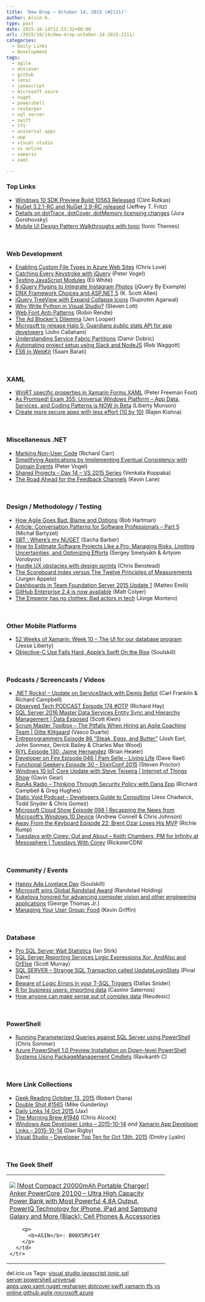 ```yaml
---
title: 'Dew Drop – October 14, 2015 (#2111)'
author: Alvin A.
type: post
date: 2015-10-14T12:53:32+00:00
url: /2015/10/14/dew-drop-october-14-2015-2111/
categories:
  - Daily Links
  - Development
tags:
  - agile
  - dotcover
  - github
  - ionic
  - javascript
  - microsoft azure
  - nuget
  - powershell
  - resharper
  - sql server
  - swift
  - tfs
  - universal apps
  - uwp
  - visual studio
  - vs online
  - xamarin
  - xaml

---
```

### <a name="top"></a>Top Links

  * <a href="http://blogs.windows.com/buildingapps/2015/10/13/windows-10-sdk-preview-build-10563-released/?WT.mc_id=DX_MVP4025064" target="_blank">Windows 10 SDK Preview Build 10563 Released</a> (Clint Rutkas)
  * <a href="http://blog.nuget.org/20151012/nuget-3.2.1-rc.html" target="_blank">NuGet 3.2.1-RC and NuGet 2.9-RC released</a> (Jeffrey T. Fritz)
  * <a href="http://blog.jetbrains.com/dotnet/2015/10/14/details-on-dottrace-dotcover-dotmemory-licensing-changes/" target="_blank">Details on dotTrace, dotCover, dotMemory licensing changes</a> (Jura Gorohovsky)
  * <a href="https://ionicthemes.com/mobile-ui-design/walkthroughs" target="_blank">Mobile UI Design Pattern Walkthroughs with Ionic</a> (Ionic Themes)

&nbsp;

### <a name="web"></a>Web Development

  * <a href="http://www.love2dev.com/#!article/Enabling-Custom-File-Types-in-Azure-Web-Sites" target="_blank">Enabling Custom File Types in Azure Web Sites</a> (Chris Love)
  * <a href="https://visualstudiomagazine.com/blogs/tool-tracker/2015/10/catching-every-keystroke-with-jquery.aspx" target="_blank">Catching Every Keystroke with jQuery</a> (Peter Vogel)
  * <a href="http://eng.wealthfront.com/2015/10/testing-javascript-modules.html" target="_blank">Testing JavaScript Modules</a> (Eli White)
  * <a href="http://feedproxy.google.com/~r/JqueryByExample/~3/txSN06yTnzw/8-jquery-plugins-to-integrate-instagram.html" target="_blank">8 jQuery Plugins to Integrate Instagram Photos</a> (jQuery By Example)
  * <a href="http://odetocode.com/blogs/scott/archive/2015/10/13/dnx-framework-choices-and-asp-net-5.aspx" target="_blank">DNX Framework Choices and ASP.NET 5</a> (K. Scott Allen)
  * <a href="http://feedproxy.google.com/~r/netCurryRecentArticles/~3/d64h50pSX-M/ShowArticle.aspx" target="_blank">jQuery TreeView with Expand Collapse Icons</a> (Suprotim Agarwal)
  * <a href="https://dzone.com/articles/why-write-python-in-visual-studio?utm_medium=feed&utm_source=feedpress.me&utm_campaign=Feed%3A+dzone" target="_blank">Why Write Python in Visual Studio?</a> (Steven Lott)
  * <a href="http://bramstein.com/writing/web-font-anti-patterns.html" target="_blank">Web Font Anti-Patterns</a> (Robin Rendle)
  * <a href="http://developer.telerik.com/featured/the-ad-blockers-dilemma/" target="_blank">The Ad Blocker’s Dilemma</a> (Jen Looper)
  * <a href="http://feedproxy.google.com/~r/wmexperts/~3/9kiUa_kCyT8/story01.htm" target="_blank">Microsoft to release Halo 5: Guardians public stats API for app developers</a> (John Callaham)
  * <a href="http://blogs.msdn.com/b/mvpawardprogram/archive/2015/10/13/understanding-service-fabric-partitions.aspx?WT.mc_id=DX_MVP4025064" target="_blank">Understanding Service Fabric Partitions</a> (Damir Dobric)
  * <a href="http://thetechstudio.ghost.io/autom/" target="_blank">Automating project setup using Slack and NodeJS</a> (Rob Waggott)
  * <a href="https://www.webkit.org/blog/4054/es6-in-webkit/" target="_blank">ES6 in WebKit</a> (Saam Barati)

&nbsp;

### <a name="silverlight"></a>XAML

  * <a href="http://feedproxy.google.com/~r/PeterFoot/~3/uL-Moyo-APQ/" target="_blank">WinRT specific properties in Xamarin Forms XAML</a> (Peter Freeman Foot)
  * <a href="https://borntolearn.mslearn.net/b/weblog/archive/2015/10/13/as-promised-exam-355-universal-windows-platform-app-data-services-and-coding-patterns-is-now-in-beta" target="_blank">As Promised! Exam 355: Universal Windows Platform – App Data, Services, and Coding Patterns is NOW in Beta</a> (Liberty Munson)
  * <a href="http://blogs.windows.com/buildingapps/2015/10/13/create-more-secure-apps-with-less-effort-10-by-10/?WT.mc_id=DX_MVP4025064" target="_blank">Create more secure apps with less effort (10 by 10)</a> (Rajen Kishna)

&nbsp;

### <a name="dotnet"></a>Miscellaneous .NET

  * <a href="http://feedproxy.google.com/~r/BlackwaspLatestAdditions/~3/v6cx1L-iq10/RSSLanding.aspx" target="_blank">Marking Non-User Code</a> (Richard Carr)
  * <a href="https://visualstudiomagazine.com/articles/2015/10/01/implementing-eventual-consistency.aspx" target="_blank">Simplifying Applications by Implementing Eventual Consistency with Domain Events</a> (Peter Vogel)
  * <a href="http://blog.falafel.com/shared-projects-day-14-vs-2015-series/" target="_blank">Shared Projects – Day 14 – VS 2015 Series</a> (Venkata Koppaka)
  * <a href="http://blogs.msdn.com/b/visualstudio/archive/2015/10/13/the-road-ahead-for-the-feedback-channels.aspx?WT.mc_id=DX_MVP4025064" target="_blank">The Road Ahead for the Feedback Channels</a> (Kevin Lane)

&nbsp;

### <a name="design"></a>Design / Methodology / Testing

  * <a href="https://dzone.com/articles/how-agile-goes-bad-blame-and-options-1?utm_medium=feed&utm_source=feedpress.me&utm_campaign=Feed%3A+dzone%2Fagile" target="_blank">How Agile Goes Bad: Blame and Options</a> (Bob Hartman)
  * <a href="http://www.infoq.com/articles/conversation-patterns-5?utm_campaign=infoq_content&utm_source=infoq&utm_medium=feed&utm_term=global" target="_blank">Article: Conversation Patterns for Software Professionals &#8211; Part 5</a> (Michał Bartyzel)
  * <a href="https://sachabarbs.wordpress.com/2015/10/13/sbt-wheres-my-nuget/" target="_blank">SBT : Where’s my NUGET</a> (Sacha Barber)
  * <a href="http://www.developer.com/mgmt/how-to-estimate-software-projects-like-a-pro-managing-risks-limiting-uncertainties-and-optimizing-efforts.html" target="_blank">How to Estimate Software Projects Like a Pro: Managing Risks, Limiting Uncertainties, and Optimizing Efforts</a> (Sergey Smetyukh & Artyom Vorobyov)
  * <a href="http://www.webdesignerdepot.com/2015/10/hurdle-ux-obstacles-with-design-sprints/" target="_blank">Hurdle UX obstacles with design sprints</a> (Chris Benstead)
  * <a href="http://feedproxy.google.com/~r/noop/~3/N6xBwn21uDg/the-scoreboard-index-versus-the-twelve-principles-of-measurements.html" target="_blank">The Scoreboard Index versus The Twelve Principles of Measurements</a> (Jurgen Appelo)
  * <a href="http://feedproxy.google.com/~r/MattsAlmSpace/~3/FWBrb5IW4E0/dashboards-in-team-foundation-server.html" target="_blank">Dashboards in Team Foundation Server 2015 Update 1</a> (Matteo Emili)
  * <a href="https://github.com/blog/2076-github-enterprise-2-4-is-now-available" target="_blank">GitHub Enterprise 2.4 is now available</a> (Matt Colyer)
  * <a href="http://blog.jessitron.com/2015/10/the-emperor-has-no-clothes-bad-actors.html" target="_blank">The Emperor has no clothes: Bad actors in tech</a> (Jorge Montero)

&nbsp;

### <a name="mobile"></a>Other Mobile Platforms

  * <a href="http://feedproxy.google.com/~r/JesseLiberty-SilverlightGeek/~3/YzBUlret0-Q/" target="_blank">52 Weeks of Xamarin: Week 10 – The UI for our database program</a> (Jesse Liberty)
  * <a href="http://rss.slashdot.org/~r/Slashdot/slashdot/~3/LOC7M2gEYfI/objective-c-use-falls-hard-apples-swift-on-the-rise" target="_blank">Objective-C Use Falls Hard, Apple&#8217;s Swift On the Rise</a> (Soulskill)

&nbsp;

### <a name="podcasts"></a>Podcasts / Screencasts / Videos

  * <a href="http://www.dotnetrocks.com/default.aspx?ShowNum=1204" target="_blank">.NET Rocks! &#8211; Update on ServiceStack with Demis Bellot</a> (Carl Franklin & Richard Campbell)
  * <a href="http://www.windowsobserver.com/2015/10/13/observed-tech-podcast-episode-174-otp/" target="_blank">Observed Tech PODCAST Episode 174 #OTP</a> (Richard Hay)
  * <a href="https://channel9.msdn.com/Shows/Data-Exposed/SQL-Server-2016-and-Master-Data-Services?WT.mc_id=DX_MVP4025064" target="_blank">SQL Server 2016 Master Data Services Entity Sync and Hierarchy Management | Data Exposed</a> (Scott Klein)
  * <a href="http://scrummastertoolbox.libsyn.com/the-pitfalls-when-hiring-an-agile-coaching-team-gitte-klitgaard" target="_blank">Scrum Master Toolbox &#8211; The Pitfalls When Hiring an Agile Coaching Team | Gitte Klitgaard</a> (Vasco Duarte)
  * <a href="http://entreprogrammers.libsyn.com/episode-86-steak-eggs-and-butter" target="_blank">Entreprogrammers Episode 86 &#8220;Steak, Eggs, and Butter&#8221;</a> (Josh Earl, John Sonmez, Derick Bailey & Charles Max Wood)
  * <a href="http://riyl.podbean.com/e/episode-130-jaime-hernandez/" target="_blank">RiYL Episode 130: Jaime Hernandez</a> (Brian Heater)
  * <a href="http://feedproxy.google.com/~r/developeronfire/~3/cGs7LcK3XDc/pam-selle-living-life" target="_blank">Developer on Fire Episode 046 | Pam Selle &#8211; Living Life</a> (Dave Rael)
  * <a href="http://www.functionalgeekery.com/episode-30-elixirconf-2015/" target="_blank">Functional Geekery Episode 30 – ElixirConf 2015</a> (Steven Proctor)
  * <a href="https://channel9.msdn.com/Shows/Internet-of-Things-Show/Windows-10-IoT-Core-Update-with-Steve-Teixeira?WT.mc_id=DX_MVP4025064" target="_blank">Windows 10 IoT Core Update with Steve Teixeira | Internet of Things Show</a> (Gavin Gear)
  * <a href="http://feedproxy.google.com/~r/RunaAsRadioWma/~3/dPxfXQuxKSA/default.aspx" target="_blank">RunAs Radio &#8211; Thinking Through Security Policy with Dana Epp</a> (Richard Campbell & Greg Hughes)
  * <a href="http://www.staticvoidpodcast.com/developers-guide-to-consulting/" target="_blank">Static Void Podcast &#8211; Developers Guide to Consulting</a> (Jess Chadwick, Todd Snyder & Chris Gomez)
  * <a href="http://feeds.microsoftcloudshow.com/~r/microsoftcloudshowepisodes/~3/b7ajtKRS2LY/098-recapping-the-news-from-microsoft-s-windows-10-device-event" target="_blank">Microsoft Cloud Show Episode 098 | Recapping the News from Microsoft&#8217;s Windows 10 Device</a> (Andrew Connell & Chris Johnson)
  * <a href="http://awayfromthekeyboard.com/2015/10/13/episode-22-brent-ozar-loses-his-mvp/" target="_blank">Away From the Keyboard Episode 22: Brent Ozar Loses His MVP</a> (Richie Rump)
  * <a href="https://channel9.msdn.com/Shows/Tuesdays-With-Corey/Tuesdays-with-Corey-Out-and-About-Keith-Chambers-PM-for-Infinity-at-Mesosphere?WT.mc_id=DX_MVP4025064" target="_blank">Tuesdays with Corey: Out and About &#8211; Keith Chambers, PM for Infinity at Mesosphere | Tuesdays With Corey</a> (RicksterCDN)

&nbsp;

### <a name="events"></a>Community / Events

  * <a href="http://rss.slashdot.org/~r/Slashdot/slashdot/~3/kIj4mX8VmYw/happy-ada-lovelace-day" target="_blank">Happy Ada Lovelace Day</a> (Soulskill)
  * <a href="http://www.randstad.com/randstad-award/press/" target="_blank">Microsoft wins Global Randstad Award</a> (Randstad Holding)
  * <a href="http://blogs.technet.com/b/inside_microsoft_research/archive/2015/10/13/kukelova-cor-baayen-award-computer-vision-algorithms.aspx" target="_blank">Kukelova honored for advancing computer vision and other engineering applications</a> (George Thomas Jr.)
  * <a href="http://feedproxy.google.com/~r/KevinGriffin/~3/1x9rW2ZrTkQ/" target="_blank">Managing Your User Group: Food</a> (Kevin Griffin)

&nbsp;

### <a name="sql"></a>Database

  * <a href="http://www.i-programmer.info/bookreviews/21-database/9068-pro-sql-server-wait-statistics.html" target="_blank">Pro SQL Server Wait Statistics</a> (Ian Stirk)
  * <a href="http://feedproxy.google.com/~r/MSSQLTips-LatestSqlServerTips/~3/nC4oUECaonI/tip.asp" target="_blank">SQL Server Reporting Services Logic Expressions Xor, AndAlso and OrElse</a> (Scott Murray)
  * <a href="http://blog.sqlauthority.com/2015/10/14/sql-server-strange-sql-transaction-called-updateloginstats/" target="_blank">SQL SERVER – Strange SQL Transaction called UpdateLoginStats</a> (Pinal Dave)
  * <a href="http://feedproxy.google.com/~r/MSSQLTips-LatestSqlServerTips/~3/x_o4JWEfRy4/tip.asp" target="_blank">Beware of Logic Errors in your T-SQL Triggers</a> (Dallas Snider)
  * <a href="http://blog.pluralsight.com/r-for-business-part-one" target="_blank">R for business users: importing data</a> (Casimir Saternos)
  * <a href="http://www.neudesic.com/blog/how-anyone-can-make-sense-out-of-complex-data/" target="_blank">How anyone can make sense out of complex data</a> (Neudesic)

&nbsp;

### <a name="ps"></a>PowerShell

  * <a href="http://www.sqlservercentral.com/blogs/cjsommercom/2015/10/13/running-parameterized-queries-against-sql-server-using-powershell/" target="_blank">Running Parameterized Queries against SQL Server using PowerShell</a> (Chris Sommer)
  * <a href="http://www.powershellmagazine.com/2015/10/13/azure-powershell-1-0-preview-installation-on-down-level-powershell-systems-using-packagemanagement-cmdlets/" target="_blank">Azure PowerShell 1.0 Preview Installation on Down-level PowerShell Systems Using PackageManagement Cmdlets</a> (Ravikanth C)

&nbsp;

### <a name="links"></a>More Link Collections

  * <a href="http://feeds.regulargeek.com/~r/RegularGeek/~3/5InhbRoWMoY/" target="_blank">Geek Reading October 13, 2015</a> (Robert Diana)
  * <a href="http://afreshcup.com/home/2015/10/14/double-shot-1565.html" target="_blank">Double Shot #1565</a> (Mike Gunderloy)
  * <a href="http://feedproxy.google.com/~r/parsimonyjax/~3/J-xH_LvJndE/daily-links-14-oct-2015.html" target="_blank">Daily Links 14 Oct 2015</a> (Jax)
  * <a href="http://feedproxy.google.com/~r/ReflectivePerspective/~3/jVSAAA1TM0w/" target="_blank">The Morning Brew #1946</a> (Chris Alcock)
  * <a href="http://windowsappdev.com/2015/10/windows-app-developer-links-2015-10-14/" target="_blank">Windows App Developer Links &#8211; 2015-10-14</a> _and_ <a href="http://allaboutxamarin.com/2015/10/xamarin-app-developer-links-2015-10-14/" target="_blank">Xamarin App Developer Links &#8211; 2015-10-14</a> (Dan Rigby)
  * <a href="http://www.lyalin.com/2015/10/13/visual-studio-developer-top-ten-for-oct-13th-2015/" target="_blank">Visual Studio – Developer Top Ten for Oct 13th, 2015</a> (Dmitry Lyalin)

&nbsp;

### <a name="shelf"></a>The Geek Shelf

<div id="scid:7dc1bd33-94bd-46fd-a20b-0131235bcd47:3377256b-af9a-45c6-b7e4-fb3da6479290" class="wlWriterEditableSmartContent" style="float: none; padding-bottom: 0px; padding-top: 0px; padding-left: 0px; margin: 0px; display: inline; padding-right: 0px">
  <table cellspacing="0" cellpadding="2" width="400" border="0" unselectable="on">
    <tr>
      <td valign="top" width="400">
        <p>
          <a title="[Most Compact 20000mAh Portable Charger] Anker PowerCore 20100 - Ultra High Capacity Power Bank with Most Powerful 4.8A Output, PowerIQ Technology for iPhone, iPad and Samsung Galaxy and More (Black): Cell Phones & Accessories" href="http://www.amazon.com/exec/obidos/ASIN/B00X5RV14Y/amavin-20"><img data-recalc-dims="1" decoding="async" src="https://i0.wp.com/images.amazon.com/images/P/B00X5RV14Y.01.MZZZZZZZ.jpg?w=660" border="0" align="left" style="float:left" />[Most Compact 20000mAh Portable Charger] Anker PowerCore 20100 &#8211; Ultra High Capacity Power Bank with Most Powerful 4.8A Output, PowerIQ Technology for iPhone, iPad and Samsung Galaxy and More (Black): Cell Phones & Accessories</a>
        </p>
        
        <p>
          <b>ASIN</b>: B00X5RV14Y
        </p>
      </td>
    </tr>
  </table>
</div>

<div id="scid:0767317B-992E-4b12-91E0-4F059A8CECA8:7260d252-86dc-41ba-9dc5-328cf2155801" class="wlWriterEditableSmartContent" style="float: none; padding-bottom: 0px; padding-top: 0px; padding-left: 0px; margin: 0px; display: inline; padding-right: 0px">
  del.icio.us Tags: <a href="http://del.icio.us/popular/visual+studio" rel="tag">visual studio</a>,<a href="http://del.icio.us/popular/javascript" rel="tag">javascript</a>,<a href="http://del.icio.us/popular/ionic" rel="tag">ionic</a>,<a href="http://del.icio.us/popular/sql+server" rel="tag">sql server</a>,<a href="http://del.icio.us/popular/powershell" rel="tag">powershell</a>,<a href="http://del.icio.us/popular/universal+apps" rel="tag">universal apps</a>,<a href="http://del.icio.us/popular/uwp" rel="tag">uwp</a>,<a href="http://del.icio.us/popular/xaml" rel="tag">xaml</a>,<a href="http://del.icio.us/popular/nuget" rel="tag">nuget</a>,<a href="http://del.icio.us/popular/resharper" rel="tag">resharper</a>,<a href="http://del.icio.us/popular/dotcover" rel="tag">dotcover</a>,<a href="http://del.icio.us/popular/swift" rel="tag">swift</a>,<a href="http://del.icio.us/popular/xamarin" rel="tag">xamarin</a>,<a href="http://del.icio.us/popular/tfs" rel="tag">tfs</a>,<a href="http://del.icio.us/popular/vs+online" rel="tag">vs online</a>,<a href="http://del.icio.us/popular/github" rel="tag">github</a>,<a href="http://del.icio.us/popular/agile" rel="tag">agile</a>,<a href="http://del.icio.us/popular/microsoft+azure" rel="tag">microsoft azure</a>
</div>